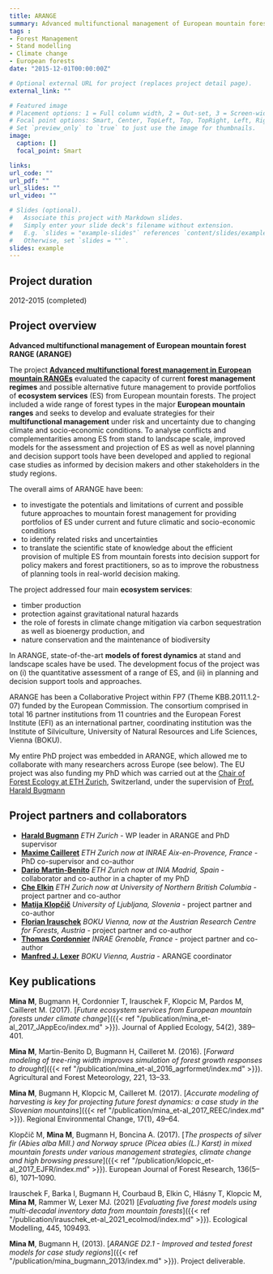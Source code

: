 ```yaml
---
title: ARANGE
summary: Advanced multifunctional management of European mountain forests
tags : 
- Forest Management
- Stand modelling
- Climate change
- European forests
date: "2015-12-01T00:00:00Z"

# Optional external URL for project (replaces project detail page).
external_link: ""

# Featured image
# Placement options: 1 = Full column width, 2 = Out-set, 3 = Screen-width
# Focal point options: Smart, Center, TopLeft, Top, TopRight, Left, Right, BottomLeft, Bottom, BottomRight
# Set `preview_only` to `true` to just use the image for thumbnails.
image:
  caption: []
  focal_point: Smart

links:
url_code: ""
url_pdf: ""
url_slides: ""
url_video: ""

# Slides (optional).
#   Associate this project with Markdown slides.
#   Simply enter your slide deck's filename without extension.
#   E.g. `slides = "example-slides"` references `content/slides/example-slides.md`.
#   Otherwise, set `slides = ""`.
slides: example
---
```


## Project duration
2012-2015 (completed)


## Project overview
**Advanced multifunctional management of European mountain forest RANGE (ARANGE)**

The project [**Advanced multifunctional forest management in European mountain RANGEs**](http://www.arange-project.eu/) evaluated the capacity of current **forest management regimes** and possible alternative future management to provide portfolios of **ecosystem services** (ES) from European mountain forests. The project included a wide range of forest types in the major **European mountain ranges** and seeks to develop and evaluate strategies for their **multifunctional management** under risk and uncertainty due to changing climate and socio-economic conditions. To analyse conflicts and complementarities among ES from stand to landscape scale, improved models for the assessment and projection of ES as well as novel planning and decision support tools have been developed and applied to regional case studies as informed by decision makers and other stakeholders in the study regions.

The overall aims of ARANGE have been:
- to investigate the potentials and limitations of current and possible future approaches to mountain forest management for providing portfolios of ES under current and future climatic and socio-economic conditions
- to identify related risks and uncertainties
- to translate the scientific state of knowledge about the efficient provision of multiple ES from mountain forests into decision support for policy makers and forest practitioners, so as to improve the robustness of planning tools in real-world decision making.

The project addressed four main **ecosystem services**:
- timber production
- protection against gravitational natural hazards
- the role of forests in climate change mitigation via carbon sequestration as well as bioenergy production, and
- nature conservation and the maintenance of biodiversity

In ARANGE, state-of-the-art **models of forest dynamics** at stand and landscape scales have be used. The development focus of the project was on  (i) the quantitative assessment of a range of ES, and (ii) in planning and decision support tools and approaches.

ARANGE has been a Collaborative Project within FP7 (Theme KBB.2011.1.2-07) funded by the European Commission. The consortium comprised in total 16 partner institutions from 11 countries and the European Forest Institute (EFI) as an international partner, coordinating institution was the Institute of Silviculture, University of Natural Resources and Life Sciences, Vienna (BOKU).

My entire PhD project was embedded in ARANGE, which allowed me to collaborate with many researchers across Europe (see below). The EU project was also funding my PhD which was carried out at the [Chair of Forest Ecology at ETH Zurich](https://fe.ethz.ch/en/), Switzerland, under the supervision of [Prof. Harald Bugmann](https://fe.ethz.ch/en/die-gruppe/people/person-detail.NDA4Mzg=.TGlzdC8zNTM3LDk0OTc0MDY5Nw==.html)


## Project partners and collaborators

 - [**Harald Bugmann**](https://fe.ethz.ch/en/die-gruppe/people/person-detail.NDA4Mzg=.TGlzdC8zNTM3LDk0OTc0MDY5Nw==.html) *ETH Zurich* - WP leader in ARANGE and PhD supervisor
 - [**Maxime Cailleret**](https://orcid.org/0000-0001-6561-1943) *ETH Zurich now at INRAE Aix-en-Provence, France* - PhD co-supervisor and co-author
- [**Dario Martin-Benito**](https://dmartinbenito.wordpress.com/) *ETH Zurich now at INIA Madrid, Spain* - collaborator and co-author in a chapter of my PhD
 - [**Che Elkin**](https://www.unbc.ca/che-elkin) *ETH Zurich now at University of Northern British Columbia* - project partner and co-author
 - [**Matija Klopčič**](http://zaposleni.bf.uni-lj.si/en/personel/matija-klopcic) *University of Ljubljana, Slovenia* - project partner and co-author
 - [**Florian Irauschek**](https://www.researchgate.net/profile/Florian_Irauschek) *BOKU Vienna, now at the Austrian Research Centre for Forests, Austria* - project partner and co-author
 - [**Thomas Cordonnier**](https://orcid.org/0000-0003-3684-4662) *INRAE Grenoble, France* - project partner and co-author
 - [**Manfred J. Lexer**](https://forschung.boku.ac.at/fis/suchen.person_uebersicht?sprache_in=en&menue_id_in=101&id_in=159) *BOKU Vienna, Austria* - ARANGE coordinator



## Key publications
 
**Mina M**, Bugmann H, Cordonnier T, Irauschek F, Klopcic M, Pardos M, Cailleret M. (2017). [*Future ecosystem services from European mountain forests under climate change*]({{< ref "/publication/mina_et-al_2017_JAppEco/index.md" >}}). Journal of Applied Ecology, 54(2), 389–401.

**Mina M**, Martin-Benito D, Bugmann H, Cailleret M. (2016). [*Forward modeling of tree-ring width improves simulation of forest growth responses to drought*]({{< ref "/publication/mina_et-al_2016_agrformet/index.md" >}}). Agricultural and Forest Meteorology, 221, 13–33.

**Mina M**, Bugmann H, Klopcic M, Cailleret M. (2017). [*Accurate modeling of harvesting is key for projecting future forest dynamics: a case study in the Slovenian mountains*]({{< ref "/publication/mina_et-al_2017_REEC/index.md" >}}). Regional Environmental Change, 17(1), 49–64.

Klopčič M, **Mina M**, Bugmann H, Boncina A. (2017). [*The prospects of silver fir (Abies alba Mill.) and Norway spruce (Picea abies (L.) Karst) in mixed mountain forests under various management strategies, climate change and high browsing pressure*]({{< ref "/publication/klopcic_et-al_2017_EJFR/index.md" >}}). European Journal of Forest Research, 136(5–6), 1071–1090.

Irauschek F, Barka I, Bugmann H, Courbaud B, Elkin C, Hlásny T, Klopcic M, **Mina M**, Rammer W, Lexer MJ. (2021) [*Evaluating five forest models using multi-decadal inventory data from mountain forests*]({{< ref "/publication/irauschek_et-al_2021_ecolmod/index.md" >}}). Ecological Modelling, 445, 109493.

**Mina M**, Bugmann H, (2013). [*ARANGE D2.1 - Improved and tested forest models for case study regions*]({{< ref "/publication/mina_bugmann_2013/index.md" >}}). Project deliverable. 


